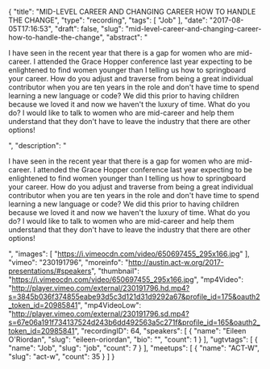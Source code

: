 {
  "title": "MID-LEVEL CAREER AND CHANGING CAREER HOW TO HANDLE THE CHANGE",
  "type": "recording",
  "tags": [
    "Job"
  ],
  "date": "2017-08-05T17:16:53",
  "draft": false,
  "slug": "mid-level-career-and-changing-career-how-to-handle-the-change",
  "abstract": "<p>I have seen in the recent year that there is a gap for women who are mid-career. I attended the Grace Hopper conference last year expecting to be enlightened to find women younger than I telling us how to springboard your career. How do you adjust and traverse from being a great individual contributor when you are ten years in the role and don't have time to spend learning a new language or code? We did this prior to having children because we loved it and now we haven't the luxury of time. What do you do? I would like to talk to women who are mid-career and help them understand that they don't have to leave the industry that there are other options!</p>",
  "description": "<p>I have seen in the recent year that there is a gap for women who are mid-career. I attended the Grace Hopper conference last year expecting to be enlightened to find women younger than I telling us how to springboard your career. How do you adjust and traverse from being a great individual contributor when you are ten years in the role and don't have time to spend learning a new language or code? We did this prior to having children because we loved it and now we haven't the luxury of time. What do you do? I would like to talk to women who are mid-career and help them understand that they don't have to leave the industry that there are other options!</p>",
  "images": [
    "https://i.vimeocdn.com/video/650697455_295x166.jpg"
  ],
  "vimeo": "230191796",
  "moreinfo": "http://austin.act-w.org/2017-presentations/#speakers",
  "thumbnail": "https://i.vimeocdn.com/video/650697455_295x166.jpg",
  "mp4Video": "http://player.vimeo.com/external/230191796.hd.mp4?s=3845b036f374855eabe93d5c3d121d31d9292a67&profile_id=175&oauth2_token_id=20985841",
  "mp4VideoLow": "http://player.vimeo.com/external/230191796.sd.mp4?s=67e06a191f734137524d243b6dd492563a5c271f&profile_id=165&oauth2_token_id=20985841",
  "recordingID": 64,
  "speakers": [
    {
      "name": "Eileen O'Riordan",
      "slug": "eileen-oriordan",
      "bio": "",
      "count": 1
    }
  ],
  "ugtvtags": [
    {
      "name": "Job",
      "slug": "job",
      "count": 7
    }
  ],
  "meetups": [
    {
      "name": "ACT-W",
      "slug": "act-w",
      "count": 35
    }
  ]
}